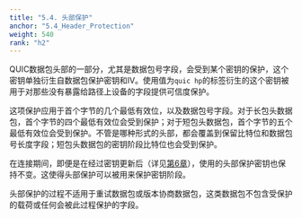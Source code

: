 ```yaml
---
title: "5.4. 头部保护"
anchor: "5.4_Header_Protection"
weight: 540
rank: "h2"
---
```


QUIC数据包头部的一部分，尤其是数据包号字段，会受到某个密钥的保护，这个密钥单独衍生自数据包保护密钥和IV。使用值为`quic hp`的标签衍生的这个密钥被用于对那些没有暴露给路径上设备的字段提供可信度保护。

这项保护应用于首个字节的几个最低有效位，以及数据包号字段。对于长包头数据包，首个字节的四个最低有效位会受到保护；对于短包头数据包，首个字节的五个最低有效位会受到保护。不管是哪种形式的头部，都会覆盖到保留比特位和数据包号长度字段；短包头数据包的密钥阶段比特位也会受到保护。

在连接期间，即便是在经过密钥更新后（详见[第6章](#6_Key_Update)），使用的头部保护密钥也保持不变。这使得头部保护可以被用来保护密钥阶段。

头部保护的过程不适用于重试数据包或版本协商数据包，这类数据包不包含受保护的载荷或任何会被此过程保护的字段。
